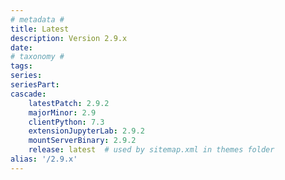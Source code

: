 ```yaml
---
# metadata # 
title: Latest
description: Version 2.9.x 
date: 
# taxonomy #
tags:
series:
seriesPart:
cascade:
    latestPatch: 2.9.2
    majorMinor: 2.9
    clientPython: 7.3
    extensionJupyterLab: 2.9.2
    mountServerBinary: 2.9.2
    release: latest  # used by sitemap.xml in themes folder
alias: '/2.9.x'
---
```

